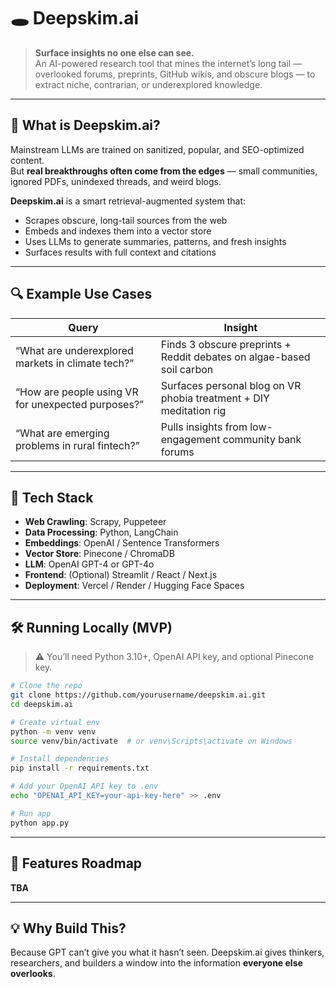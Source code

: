 # 🕳️ Deepskim.ai

> **Surface insights no one else can see.**  
> An AI-powered research tool that mines the internet’s long tail — overlooked forums, preprints, GitHub wikis, and obscure blogs — to extract niche, contrarian, or underexplored knowledge.

---

## 🧠 What is Deepskim.ai?

Mainstream LLMs are trained on sanitized, popular, and SEO-optimized content.  
But **real breakthroughs often come from the edges** — small communities, ignored PDFs, unindexed threads, and weird blogs.

**Deepskim.ai** is a smart retrieval-augmented system that:
- Scrapes obscure, long-tail sources from the web
- Embeds and indexes them into a vector store
- Uses LLMs to generate summaries, patterns, and fresh insights
- Surfaces results with full context and citations

---

## 🔍 Example Use Cases

| Query | Insight |
|-------|---------|
| “What are underexplored markets in climate tech?” | Finds 3 obscure preprints + Reddit debates on algae-based soil carbon |
| “How are people using VR for unexpected purposes?” | Surfaces personal blog on VR phobia treatment + DIY meditation rig |
| “What are emerging problems in rural fintech?” | Pulls insights from low-engagement community bank forums |

---

## 🧰 Tech Stack

- **Web Crawling**: Scrapy, Puppeteer
- **Data Processing**: Python, LangChain
- **Embeddings**: OpenAI / Sentence Transformers
- **Vector Store**: Pinecone / ChromaDB
- **LLM**: OpenAI GPT-4 or GPT-4o
- **Frontend**: (Optional) Streamlit / React / Next.js
- **Deployment**: Vercel / Render / Hugging Face Spaces

---

## 🛠️ Running Locally (MVP)

> ⚠️ You’ll need Python 3.10+, OpenAI API key, and optional Pinecone key.

```bash
# Clone the repo
git clone https://github.com/yourusername/deepskim.ai.git
cd deepskim.ai

# Create virtual env
python -m venv venv
source venv/bin/activate  # or venv\Scripts\activate on Windows

# Install dependencies
pip install -r requirements.txt

# Add your OpenAI API key to .env
echo "OPENAI_API_KEY=your-api-key-here" >> .env

# Run app
python app.py
```

---

## 🚧 Features Roadmap

**TBA**

---

## 💡 Why Build This?

Because GPT can’t give you what it hasn’t seen.
Deepskim.ai gives thinkers, researchers, and builders a window into the information **everyone else overlooks**.




